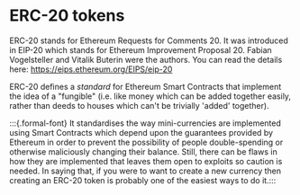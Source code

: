 # ERC-20 tokens

ERC-20 stands for Ethereum Requests for Comments 20. It was introduced in EIP-20 which stands for Ethereum Improvement Proposal 20. Fabian Vogelsteller and Vitalik Buterin were the authors. You can read the details here: https://eips.ethereum.org/EIPS/eip-20

ERC-20 defines a _standard_ for Ethereum Smart Contracts that implement the idea of a "fungible" (i.e. like money which can be added together easily, rather than deeds to houses which can't be trivially 'added' together).

:::{.formal-font}
It standardises the way mini-currencies are implemented using Smart Contracts which depend upon the guarantees provided by Ethereum in order to prevent the possibility of people double-spending or otherwise maliciously changing their balance. Still, there can be flaws in how they are implemented that leaves them open to exploits so caution is needed. In saying that, if you were to want to create a new currency then creating an ERC-20 token is probably one of the easiest ways to do it.:::